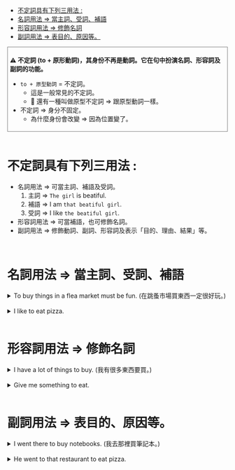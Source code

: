 <!-- TOC -->

- [不定詞具有下列三用法 :](#%E4%B8%8D%E5%AE%9A%E8%A9%9E%E5%85%B7%E6%9C%89%E4%B8%8B%E5%88%97%E4%B8%89%E7%94%A8%E6%B3%95-)
- [名詞用法  ⇒  當主詞、受詞、補語](#%E5%90%8D%E8%A9%9E%E7%94%A8%E6%B3%95--%E2%87%92--%E7%95%B6%E4%B8%BB%E8%A9%9E%E5%8F%97%E8%A9%9E%E8%A3%9C%E8%AA%9E)
- [形容詞用法  ⇒  修飾名詞](#%E5%BD%A2%E5%AE%B9%E8%A9%9E%E7%94%A8%E6%B3%95--%E2%87%92--%E4%BF%AE%E9%A3%BE%E5%90%8D%E8%A9%9E)
- [副詞用法  ⇒  表目的、原因等。](#%E5%89%AF%E8%A9%9E%E7%94%A8%E6%B3%95--%E2%87%92--%E8%A1%A8%E7%9B%AE%E7%9A%84%E5%8E%9F%E5%9B%A0%E7%AD%89)

<!-- /TOC -->

<div style="border: 1px solid gray; padding: 5px">

**⚠️ 不定詞 (to + 原形動詞)，其身份不再是動詞。它在句中扮演名詞、形容詞及副詞的功能。**

- `to + 原型動詞` = 不定詞。
    - 這是一般常見的不定詞。
    - 📛 還有一種叫做原型不定詞  ⇒  跟原型動詞一樣。
- 不定詞  ⇒  身分不固定。
    - 為什麼身份會改變  ⇒  因為位置變了。

</div>
<br/>

# 不定詞具有下列三用法 :
- 名詞用法  ⇒  可當主詞、補語及受詞。
  1. 主詞  ⇒  `The girl` is beatiful.
  2. 補語  ⇒ I am `that beatiful girl`.
  3. 受詞  ⇒ I like `the beatiful girl`.     
- 形容詞用法  ⇒  可當補語，也可修飾名詞。
- 副詞用法  ⇒  修飾動詞、副詞、形容詞及表示「目的、理由、結果」等。

<br/>

# 名詞用法  ⇒  當主詞、受詞、補語
<details>
  <summary>
    To buy things in a flea market must be fun. (在跳蚤市場買東西一定很好玩。)
  </summary>

  - 當你要理解一個句子的時候先找主詞跟動詞，但是建議先找動詞，動詞的前面就是主詞。
    - 主詞比較難找，因為主詞還分為主要主詞跟次要主詞。
      - 主要主詞  ⇒  最前面的就是主要的。
    - 為甚麼建議先找動詞  ⇒  因為比較好找。
      - 動詞還包含助動詞。
  - 一個句子當中最主要的是主詞、受詞、動詞、補語。
        - 可以用名詞和形容詞當補語。
</details><br/>

<details>
  <summary>I like to eat pizza.</summary>

  - 喜歡是動詞、吃也是動詞，當一個句子當中出現兩個以上的動詞，又沒有連接詞連接的時候，這時候後面的動詞要以前面的動詞為主，所以 like 後面碰到動詞要用 to V。
  - 我喜歡吃披薩，只是告訴你：我喜歡 ”吃披薩” 這件事情，所以 to eat pizza 是受詞。
  - `I like eating pizza.`  ⇒  名詞可以換名詞，能夠代換的，一定要是性質相同的。
    - 動名詞  ⇒  就是動詞加了 ing 當名詞使用。
</details><br/>


# 形容詞用法  ⇒  修飾名詞
<details>
  <summary>
    I have a lot of things to buy. (我有很多東西要買。)
  </summary>

  - 形容詞是拿來修飾名詞的。
    - 一個字的形容詞擺在名詞前面。
    - 兩個字以上要放在名詞的後面來修飾。
</details><br/>

<details>
  <summary>
    Give me something to eat.
  </summary>

  - 在英文裡面只要可以把名詞 ( something 是代名詞 ) 補充說明清楚的就是形容詞。
  - 形容詞碰到 ~thing、~one、~body ，要放到他們後面。
    - 不定詞當形容詞修飾 ~thing、~one、~body 時，採用後位修飾。
</details><br/>

# 副詞用法  ⇒  表目的、原因等。
<details>
  <summary>
    I went there to buy notebooks. (我去那裡買筆記本。)
  </summary>

  - 那我們怎麼知道 `to buy` 是副詞呢 ?
    - 因為這句話的基本結構主詞 + 動詞已經有了，在這邊的 `to buy` 沒有修飾名詞的功能、也沒有當主詞、補語，所以我們可以知道去是為了要買，所以 `to buy` 就是當副詞使用。
</details><br/>

<details>
  <summary>
    He went to that restaurant to eat pizza.
  </summary>

  - 他去那家餐廳是為了吃披薩的  ⇒  to eat pizza，能夠把動詞講得更清楚是副詞的特性 。
    - to eat pizza  ⇒  表示目的。
</details><br/>